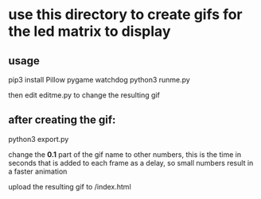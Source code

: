 # use this directory to create gifs for the led matrix to display

## usage
pip3 install Pillow pygame watchdog
python3 runme.py

then edit editme.py to change the resulting gif

## after creating the gif:
python3 export.py

change the __0.1__ part of the gif name to other numbers, this is the time in seconds that is added to each frame as a delay, so small numbers result in a faster animation

upload the resulting gif to <ipOfTheRaspbarrypi>/index.html
